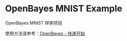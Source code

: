 # OpenBayes MNIST Example

OpenBayes MNIST 样例项目

使用方法请参考：[OpenBayes - 快速开始](https://openbayes.com/docs/quickstart/)
